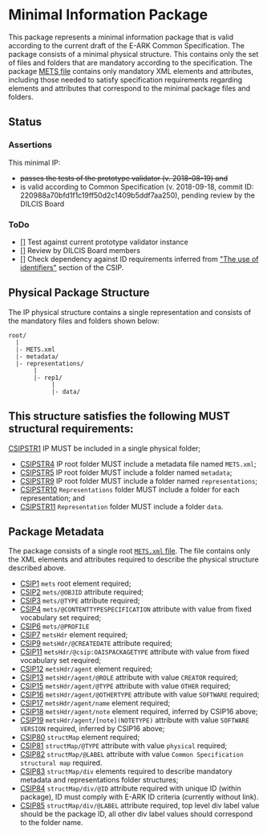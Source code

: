 Minimal Information Package
===========================
This package represents a minimal information package that is valid according
to the current draft of the E-ARK Common Specification. The package consists of
a minimal physical structure. This contains only the set of files and folders
that are mandatory according to the specification. The package
[METS file](package/METS.xml) contains only mandatory XML elements and
attributes, including those needed to satisfy specification requirements
regarding elements and attributes that correspond to the minimal package files
and folders.

Status
------

### Assertions
This minimal IP:
 * ~~passes the tests of the prototype validator (v. 2018-08-19) and~~
 * is valid according to Common Specification (v. 2018-09-18, commit ID: 220988a70bfd1f1c19ff50d2c1409b5ddf7aa250), pending review by the DILCIS Board

### ToDo
- [] Test against current prototype validator instance
- [] Review by DILCIS Board members
- [] Check dependency against ID requirements inferred from ["The use of identifiers"](https://dilcisboard.github.io/E-ARK-CSIP/specification/implementation/metadata/#the-use-of-identifiers) section of the CSIP.

Physical Package Structure
--------------------------
The IP physical structure contains a single representation and consists of the
mandatory files and folders shown below:
```
root/
  |
  |- METS.xml
  |- metadata/
  |- representations/
       |
       |- rep1/
            |
            |- data/
```
This structure satisfies the following MUST structural requirements:
-
[CSIPSTR1](https://dilcisboard.github.io/E-ARK-CSIP/specification/implementation/structure/#CSIPSTR1)
  IP MUST be included in a single physical folder;
- [CSIPSTR4](https://dilcisboard.github.io/E-ARK-CSIP/specification/implementation/structure/#CSIPSTR4)
  IP root folder MUST include a metadata file named `METS.xml`;
- [CSIPSTR5](https://dilcisboard.github.io/E-ARK-CSIP/specification/implementation/structure/#CSIPSTR5)
  IP root folder MUST include a folder named `metadata`;
- [CSIPSTR9](https://dilcisboard.github.io/E-ARK-CSIP/specification/implementation/structure/#CSIPSTR9)
  IP root folder MUST include a folder named `representations`;
- [CSIPSTR10](https://dilcisboard.github.io/E-ARK-CSIP/specification/implementation/structure/#CSIPSTR10)
  `Representations` folder MUST include a folder for each representation; and
- [CSIPSTR11](https://dilcisboard.github.io/E-ARK-CSIP/specification/implementation/structure/#CSIPSTR11)
 `Representation` folder MUST include a folder `data`.

Package Metadata
----------------
The package consists of a single root [`METS.xml` file](package/METS.xml). The
file contains only the XML elements and attributes required to describe the
physical structure described above.

- [CSIP1](https://dilcisboard.github.io/E-ARK-CSIP/specification/implementation/metadata/#CSIP1)
`mets` root element required;
- [CSIP2](https://dilcisboard.github.io/E-ARK-CSIP/specification/implementation/metadata/#CSIP2)
`mets/@OBJID` attribute required;
- [CSIP3](https://dilcisboard.github.io/E-ARK-CSIP/specification/implementation/metadata/#CSIP3)
`mets/@TYPE` attribute required;
- [CSIP4](https://dilcisboard.github.io/E-ARK-CSIP/specification/implementation/metadata/#CSIP4)
`mets/@CONTENTTYPESPECIFICATION` attribute with value from fixed vocabulary set required;
- [CSIP6](https://dilcisboard.github.io/E-ARK-CSIP/specification/implementation/metadata/#CSIP6)
`mets/@PROFILE`
- [CSIP7](https://dilcisboard.github.io/E-ARK-CSIP/specification/implementation/metadata/#CSIP7)
`metsHdr` element required;
- [CSIP9](https://dilcisboard.github.io/E-ARK-CSIP/specification/implementation/metadata/#CSIP9)
`metsHdr/@CREATEDATE` attribute required;
- [CSIP11](https://dilcisboard.github.io/E-ARK-CSIP/specification/implementation/metadata/#CSIP11)
`metsHdr/@csip:OAISPACKAGETYPE` attribute with value from fixed vocabulary set required;
- [CSIP12](https://dilcisboard.github.io/E-ARK-CSIP/specification/implementation/metadata/#CSIP12)
`metsHdr/agent` element required;
- [CSIP13](https://dilcisboard.github.io/E-ARK-CSIP/specification/implementation/metadata/#CSIP13)
`metsHdr/agent/@ROLE` attribute with value `CREATOR` required;
- [CSIP15](https://dilcisboard.github.io/E-ARK-CSIP/specification/implementation/metadata/#CSIP15)
`metsHdr/agent/@TYPE` attribute with value `OTHER` required;
- [CSIP16](https://dilcisboard.github.io/E-ARK-CSIP/specification/implementation/metadata/#CSIP16)
`metsHdr/agent/@OTHERTYPE` attribute with value `SOFTWARE` required;
- [CSIP17](https://dilcisboard.github.io/E-ARK-CSIP/specification/implementation/metadata/#CSIP17)
`metsHdr/agent/name` element required;
- [CSIP18](https://dilcisboard.github.io/E-ARK-CSIP/specification/implementation/metadata/#CSIP18)
`metsHdr/agent/note` element required, inferred by CSIP16 above;
- [CSIP19](https://dilcisboard.github.io/E-ARK-CSIP/specification/implementation/metadata/#CSIP19)
`metsHdr/agent/[note](NOTETYPE)` attribute with value `SOFTWARE VERSION` required, inferred by CSIP16 above;
- [CSIP80](https://dilcisboard.github.io/E-ARK-CSIP/specification/implemenxtation/metadata/#CSIP80)
`structMap` element required;
- [CSIP81](https://dilcisboard.github.io/E-ARK-CSIP/specification/implementation/metadata/#CSIP81)
`structMap/@TYPE` attribute with value `physical` required;
- [CSIP82](https://dilcisboard.github.io/E-ARK-CSIP/specification/implementation/metadata/#CSIP82)
`structMap/@LABEL` attribute with value `Common Specification structural map` required.
- [CSIP83](https://dilcisboard.github.io/E-ARK-CSIP/specification/implementation/metadata/#CSIP83)
`structMap/div` elements required to describe mandatory metadata and representations folder structures;
- [CSIP84](https://dilcisboard.github.io/E-ARK-CSIP/specification/implementation/metadata/#CSIP83)
`structMap/div/@ID` attribute required with unique ID (within package), ID must comply with E-ARK ID criteria (currently without link).
- [CSIP85](https://dilcisboard.github.io/E-ARK-CSIP/specification/implementation/metadata/#CSIP85)
`structMap/div/@LABEL` attribute required, top level div label value should be the package ID, all other div label values should correspond to the folder name.
